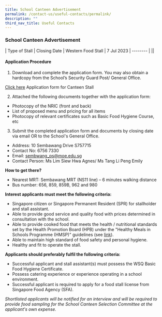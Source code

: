 ```yaml
---
title: School Canteen Advertisement
permalink: /contact-us/useful-contacts/permalink/
description: ""
third_nav_title: Useful Contacts
---
```

### School Canteen Advertisement

| Type of Stall | Closing Date
| Western Food Stall  | 7 Jul 2023 | -------- |
|| 

#### **Application Procedure**

1. Download and complete the application form. You may also obtain a hardcopy from the School’s Security Guard Post/ General Office.

[Click here](/files/2023%20canteen%20stall.pdf) Application form for Canteen Stall 

2. Attached the following documents together with the application form:
* Photocopy of the NRIC (front and back)
* List of proposed menu and pricing for all items
* Photocopy of relevant certificates such as Basic Food Hygiene Course, etc

3. Submit the completed application form and documents by closing date via email OR to the School's General Office.

* Address: 10 Sembawang Drive S757715
* Contact No: 6756 7330
* Email: sembwang_ps@moe.edu.sg
* Contact Person: Ms Lim Siew Hwa Agnes/ Ms Tang Li Peng Emily

**How to get there?**
* Nearest MRT: Sembawang MRT (NS11 line) – 6 minutes walking distance
* Bus number: 656, 859, 859B, 962 and 980   

**Interest applicants must meet the following criteria:**
* Singapore citizen or Singapore Permanent Resident (SPR) for stallholder and stall assistant.
* Able to provide good service and quality food with prices determined in consultation with the school.
* Able to provide cooked food that meets the health / nutritional standards set by the Health Promotion Board (HPB) under the "Healthy Meals in Schools Programme (HMSP)" guidelines (see [link](https://www.hpb.gov.sg/schools/school-programmes/healthy-meals-in-schools-programme)).
* Able to maintain high standard of food safety and personal hygiene.
* Healthy and fit to operate the stall.

**Applicants should preferably fulfil the following criteria:**
* Successful applicant and stall assistant(s) must possess the WSQ Basic Food Hygiene Certificate.
* Possess catering experience or experience operating in a school environment.
* Successful applicant is required to apply for a food stall license from Singapore Food Agency (SFA).


*Shortlisted applicants will be notified for an interview and will be required to provide food sampling for the School Canteen Selection Committee at the applicant's own expense.*